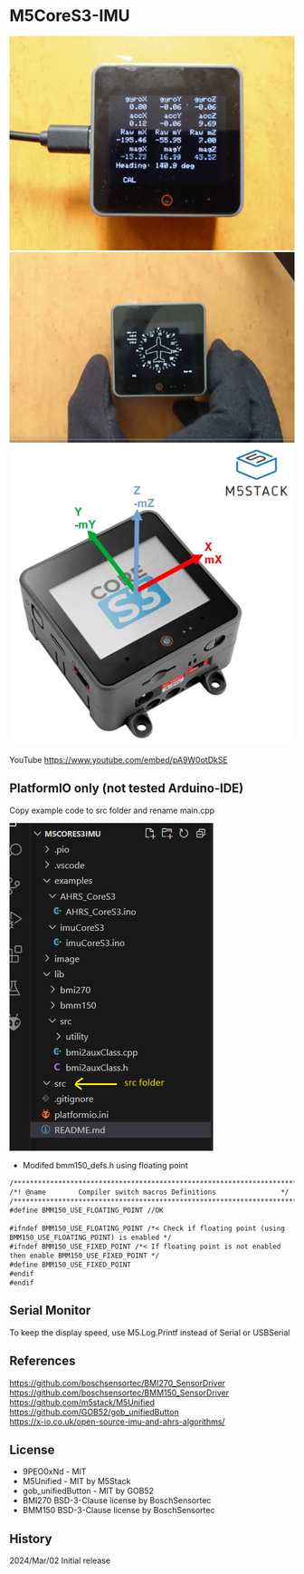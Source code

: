 # M5CoreS3-IMU

![9DoF Display](image/DSC_0033.JPG)
![HSI Display](image/HSI_Screen.png)
![orientation](image/CoreS3_orientation.jpg)

YouTube
https://www.youtube.com/embed/pA9W0otDkSE

## PlatformIO only (not tested Arduino-IDE)
Copy example code to src folder and rename main.cpp

![platformIO](image/platformsrc.png)
- Modifed bmm150_defs.h using floating point
~~~
/******************************************************************************/
/*! @name        Compiler switch macros Definitions                */
/******************************************************************************/
#define BMM150_USE_FLOATING_POINT //OK

#ifndef BMM150_USE_FLOATING_POINT /*< Check if floating point (using BMM150_USE_FLOATING_POINT) is enabled */
#ifndef BMM150_USE_FIXED_POINT /*< If floating point is not enabled then enable BMM150_USE_FIXED_POINT */
#define BMM150_USE_FIXED_POINT
#endif
#endif
~~~

## Serial Monitor
To keep the display speed, use M5.Log.Printf instead of Serial or USBSerial

## References
https://github.com/boschsensortec/BMI270_SensorDriver  
https://github.com/boschsensortec/BMM150_SensorDriver  
https://github.com/m5stack/M5Unified  
https://github.com/GOB52/gob_unifiedButton  
https://x-io.co.uk/open-source-imu-and-ahrs-algorithms/  

## License
- 9PEO0xNd - MIT
- M5Unified - MIT by M5Stack
- gob_unifiedButton - MIT by GOB52
- BMI270 BSD-3-Clause license by BoschSensortec
- BMM150 BSD-3-Clause license by BoschSensortec

## History
2024/Mar/02 Initial release

